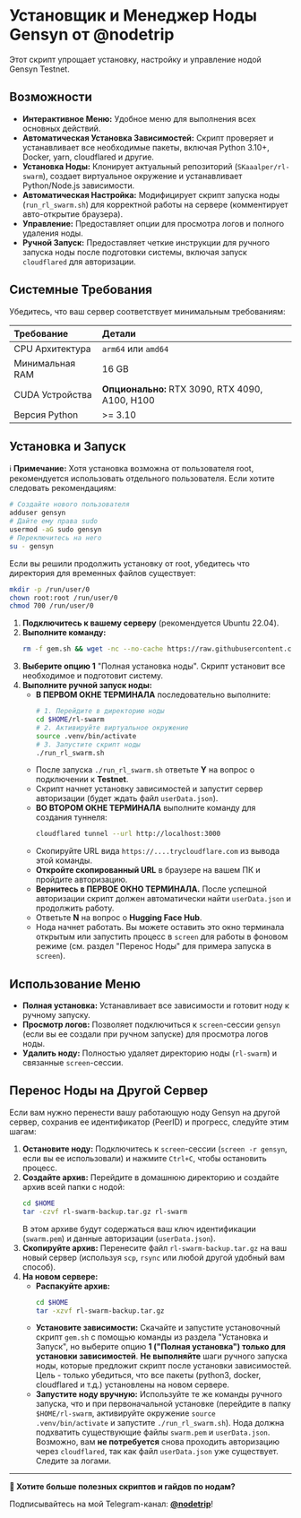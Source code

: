 # Установщик и Менеджер Ноды Gensyn от @nodetrip

Этот скрипт упрощает установку, настройку и управление нодой Gensyn Testnet.

## Возможности

*   **Интерактивное Меню:** Удобное меню для выполнения всех основных действий.
*   **Автоматическая Установка Зависимостей:** Скрипт проверяет и устанавливает все необходимые пакеты, включая Python 3.10+, Docker, yarn, cloudflared и другие.
*   **Установка Ноды:** Клонирует актуальный репозиторий (`SKaaalper/rl-swarm`), создает виртуальное окружение и устанавливает Python/Node.js зависимости.
*   **Автоматическая Настройка:** Модифицирует скрипт запуска ноды (`run_rl_swarm.sh`) для корректной работы на сервере (комментирует авто-открытие браузера).
*   **Управление:** Предоставляет опции для просмотра логов и полного удаления ноды.
*   **Ручной Запуск:** Предоставляет четкие инструкции для ручного запуска ноды после подготовки системы, включая запуск `cloudflared` для авторизации.

## Системные Требования

Убедитесь, что ваш сервер соответствует минимальным требованиям:

| Требование        | Детали                                      |
| :--------------- | :------------------------------------------ |
| CPU Архитектура  | `arm64` или `amd64`                         |
| Минимальная RAM  | 16 GB                                       |
| CUDA Устройства  | **Опционально:** RTX 3090, RTX 4090, A100, H100 |
| Версия Python    | >= 3.10                                     |

## Установка и Запуск

ℹ️ **Примечание:** Хотя установка возможна от пользователя root, рекомендуется использовать отдельного пользователя. Если хотите следовать рекомендациям:
```bash
# Создайте нового пользователя
adduser gensyn
# Дайте ему права sudo
usermod -aG sudo gensyn
# Переключитесь на него
su - gensyn
```

Если вы решили продолжить установку от root, убедитесь что директория для временных файлов существует:
```bash
mkdir -p /run/user/0
chown root:root /run/user/0
chmod 700 /run/user/0
```

1.  **Подключитесь к вашему серверу** (рекомендуется Ubuntu 22.04).
2.  **Выполните команду:**
    ```bash
    rm -f gem.sh && wget -nc --no-cache https://raw.githubusercontent.com/node-trip/GenSyn-Node/refs/heads/main/gem.sh && chmod +x gem.sh && ./gem.sh
    ```
3.  **Выберите опцию 1** "Полная установка ноды". Скрипт установит все необходимое и подготовит систему.
4.  **Выполните ручной запуск ноды:**
    *   **В ПЕРВОМ ОКНЕ ТЕРМИНАЛА** последовательно выполните:
        ```bash
        # 1. Перейдите в директорию ноды
        cd $HOME/rl-swarm
        # 2. Активируйте виртуальное окружение
        source .venv/bin/activate
        # 3. Запустите скрипт ноды
        ./run_rl_swarm.sh 
        ```
    *   После запуска `./run_rl_swarm.sh` ответьте **Y** на вопрос о подключении к **Testnet**.
    *   Скрипт начнет установку зависимостей и запустит сервер авторизации (будет ждать файл `userData.json`).
    *   **ВО ВТОРОМ ОКНЕ ТЕРМИНАЛА** выполните команду для создания туннеля:
        ```bash
        cloudflared tunnel --url http://localhost:3000
        ```
    *   Скопируйте URL вида `https://....trycloudflare.com` из вывода этой команды.
    *   **Откройте скопированный URL** в браузере на вашем ПК и пройдите авторизацию.
    *   **Вернитесь в ПЕРВОЕ ОКНО ТЕРМИНАЛА.** После успешной авторизации скрипт должен автоматически найти `userData.json` и продолжить работу.
    *   Ответьте **N** на вопрос о **Hugging Face Hub**.
    *   Нода начнет работать. Вы можете оставить это окно терминала открытым или запустить процесс в `screen` для работы в фоновом режиме (см. раздел "Перенос Ноды" для примера запуска в `screen`).

## Использование Меню

*   **Полная установка:** Устанавливает все зависимости и готовит ноду к ручному запуску.
*   **Просмотр логов:** Позволяет подключиться к `screen`-сессии `gensyn` (если вы ее создали при ручном запуске) для просмотра логов ноды.
*   **Удалить ноду:** Полностью удаляет директорию ноды (`rl-swarm`) и связанные `screen`-сессии.

## Перенос Ноды на Другой Сервер

Если вам нужно перенести вашу работающую ноду Gensyn на другой сервер, сохранив ее идентификатор (PeerID) и прогресс, следуйте этим шагам:

1.  **Остановите ноду:** Подключитесь к `screen`-сессии (`screen -r gensyn`, если вы ее использовали) и нажмите `Ctrl+C`, чтобы остановить процесс.
2.  **Создайте архив:** Перейдите в домашнюю директорию и создайте архив всей папки с нодой:
    ```bash
    cd $HOME
    tar -czvf rl-swarm-backup.tar.gz rl-swarm
    ```
    В этом архиве будут содержаться ваш ключ идентификации (`swarm.pem`) и данные авторизации (`userData.json`).
3.  **Скопируйте архив:** Перенесите файл `rl-swarm-backup.tar.gz` на ваш новый сервер (используя `scp`, `rsync` или любой другой удобный вам способ).
4.  **На новом сервере:**
    *   **Распакуйте архив:**
        ```bash
        cd $HOME
        tar -xzvf rl-swarm-backup.tar.gz
        ```
    *   **Установите зависимости:** Скачайте и запустите установочный скрипт `gem.sh` с помощью команды из раздела "Установка и Запуск", но выберите опцию **1 ("Полная установка") только для установки зависимостей**. **Не выполняйте** шаги ручного запуска ноды, которые предложит скрипт после установки зависимостей. Цель - только убедиться, что все пакеты (python3, docker, cloudflared и т.д.) установлены на новом сервере.
    *   **Запустите ноду вручную:** Используйте те же команды ручного запуска, что и при первоначальной установке (перейдите в папку `$HOME/rl-swarm`, активируйте окружение `source .venv/bin/activate` и запустите `./run_rl_swarm.sh`). Нода должна подхватить существующие файлы `swarm.pem` и `userData.json`. Возможно, вам **не потребуется** снова проходить авторизацию через `cloudflared`, так как файл `userData.json` уже существует. Следите за логами.

---

**🚀 Хотите больше полезных скриптов и гайдов по нодам?**

Подписывайтесь на мой Telegram-канал: **[@nodetrip](https://t.me/nodetrip)**!
